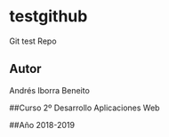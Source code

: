 # testgithub
Git test Repo

## Autor
Andrés Iborra Beneito

##Curso
2º Desarrollo Aplicaciones Web

##Año
2018-2019
